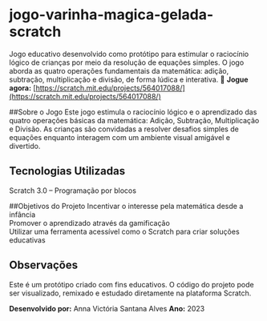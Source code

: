 # jogo-varinha-magica-gelada-scratch
Jogo educativo desenvolvido como protótipo para estimular o raciocínio lógico de crianças por meio da resolução de equações simples. O jogo aborda as quatro operações fundamentais da matemática: adição, subtração, multiplicação e divisão, de forma lúdica e interativa.
🔗 **Jogue agora:** [https://scratch.mit.edu/projects/564017088/](https://scratch.mit.edu/projects/564017088/)

##Sobre o Jogo
Este jogo estimula o raciocínio lógico e o aprendizado das quatro operações básicas da matemática: Adição, Subtração, Multiplicação e Divisão.
As crianças são convidadas a resolver desafios simples de equações enquanto interagem com um ambiente visual amigável e divertido.

## Tecnologias Utilizadas
Scratch 3.0 – Programação por blocos

##Objetivos do Projeto
Incentivar o interesse pela matemática desde a infância  
Promover o aprendizado através da gamificação  
Utilizar uma ferramenta acessível como o Scratch para criar soluções educativas

## Observações
Este é um protótipo criado com fins educativos. O código do projeto pode ser visualizado, remixado e estudado diretamente na plataforma Scratch.

**Desenvolvido por:** Anna Victória Santana Alves
**Ano:** 2023
